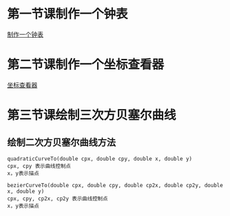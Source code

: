# 第一节课制作一个钟表

<a href="clocks/index.html">制作一个钟表</a>

# 第二节课制作一个坐标查看器

<a href="coordinate/index.html">坐标查看器</a>

# 第三节课绘制三次方贝塞尔曲线
## 绘制二次方贝塞尔曲线方法

```
quadraticCurveTo(double cpx, double cpy, double x, double y)
cpx, cpy 表示曲线控制点
x，y表示描点
```

```
bezierCurveTo(double cpx, double cpy, double cp2x, double cp2y, double x, double y)
cpx, cpy, cp2x, cp2y 表示曲线控制点
x，y表示描点
```